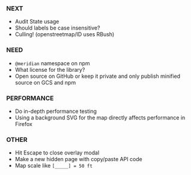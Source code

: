 ### NEXT

- Audit State usage
- Should labels be case insensitive?
- Culling! (openstreetmap/ID uses RBush)

### NEED

- `@meridian` namespace on npm
- What license for the library?
- Open source on GitHub or keep it private and only publish minified source on
  GCS and npm

### PERFORMANCE

- Do in-depth performance testing
- Using a background SVG for the map directly affects performance in Firefox

### OTHER

- Hit Escape to close overlay modal
- Make a new hidden page with copy/paste API code
- Map scale like `[_____] = 50 ft`
